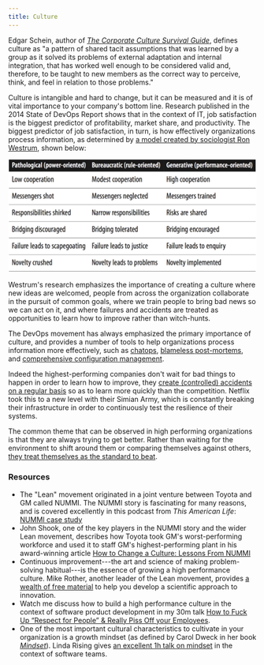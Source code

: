 ```yaml
---
title: Culture
---
```


Edgar Schein, author of [_The Corporate Culture Survival Guide_](http://www.amazon.com/dp/0470293713?tag=contindelive-20), defines culture as "a pattern of shared tacit assumptions that was learned by a group as it solved its problems of external adaptation and internal integration, that has worked well enough to be considered valid and, therefore, to be taught to new members as the correct way to perceive, think, and feel in relation to those problems."

Culture is intangible and hard to change, but it can be measured and it is of vital importance to your company's bottom line. Research published in the 2014 State of DevOps Report shows that in the context of IT, job satisfaction is the biggest predictor of profitability, market share, and productivity. The biggest predictor of job satisfaction, in turn, is how effectively organizations process information, as determined by [a model created by sociologist Ron Westrum](http://bmj.co/1BRGh5q), shown below:

<img src="/images/westrum.png" />

Westrum's research emphasizes the importance of creating a culture where new ideas are welcomed, people from across the organization collaborate in the pursuit of common goals, where we train people to bring bad news so we can act on it, and where failures and accidents are treated as opportunities to learn how to improve rather than witch-hunts.

The DevOps movement has always emphasized the primary importance of culture, and provides a number of tools to help organizations process information more effectively, such as [chatops](https://www.youtube.com/watch?v=NST3u-GjjFw), [blameless post-mortems](http://www.slideshare.net/danmil30/how-to-run-a-postmortem-with-humans-not-robots-velocity-2013), and [comprehensive configuration management](/foundations/configuration-management/).

Indeed the highest-performing companies don't wait for bad things to happen in order to learn how to improve, they [create (controlled) accidents on a regular basis](http://queue.acm.org/detail.cfm?id=2371516) so as to learn more quickly than the competition. Netflix took this to a new level with their Simian Army, which is constantly breaking their infrastructure in order to continuously test the resilience of their systems.

The common theme that can be observed in high performing organizations is that they are always trying to get better. Rather than waiting for the environment to shift around them or comparing themselves against others, [they treat themselves as the standard to beat](/2013/01/on-antifragility-in-systems-and-organizational-architecture/).

### Resources ###

* The "Lean" movement originated in a joint venture between Toyota and GM called NUMMI. The NUMMI story is fascinating for many reasons, and is covered excellently in this podcast from _This American Life_:  [NUMMI case study](http://www.thisamericanlife.org/radio-archives/episode/561/nummi-2015)
* John Shook, one of the key players in the NUMMI story and the wider Lean movement, describes how Toyota took GM's worst-performing workforce and used it to staff GM's highest-performing plant in his award-winning article [How to Change a Culture: Lessons From NUMMI](http://sloanreview.mit.edu/article/how-to-change-a-culture-lessons-from-nummi/)
* Continuous improvement---the art and science of making problem-solving habitual---is the essence of growing a high performance culture. Mike Rother, another leader of the Lean movement, provides [a wealth of free material](http://www-personal.umich.edu/~mrother/Homepage.html) to help you develop a scientific approach to innovation.
* Watch me discuss how to build a high performance culture in the context of software product development in my 30m talk [How to Fuck Up “Respect for People” & Really Piss Off your Employees](https://vimeo.com/127084504).
* One of the most important cultural characteristics to cultivate in your organization is a growth mindset (as defined by Carol Dweck in her book [_Mindset_](http://www.amazon.com/dp/0345472322?tag=contindelive-20)). Linda Rising gives [an excellent 1h talk on mindset](https://www.youtube.com/watch?v=C13JC_YP2Q8) in the context of software teams.
